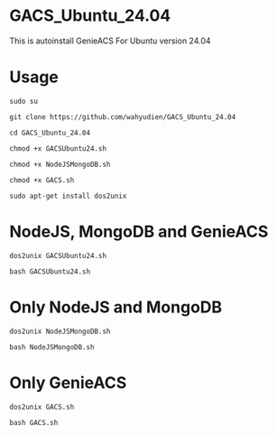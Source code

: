 # GACS_Ubuntu_24.04
This is autoinstall GenieACS For Ubuntu version 24.04 

# Usage
```
sudo su
```
```
git clone https://github.com/wahyudien/GACS_Ubuntu_24.04
```
```
cd GACS_Ubuntu_24.04
```
```
chmod +x GACSUbuntu24.sh
```
```
chmod +x NodeJSMongoDB.sh
```
```
chmod +x GACS.sh
```
```
sudo apt-get install dos2unix
```

# NodeJS, MongoDB and GenieACS
```
dos2unix GACSUbuntu24.sh
```
```
bash GACSUbuntu24.sh
```

# Only NodeJS and MongoDB
```
dos2unix NodeJSMongoDB.sh
```
```
bash NodeJSMongoDB.sh
```

# Only GenieACS
```
dos2unix GACS.sh
```
```
bash GACS.sh
```
